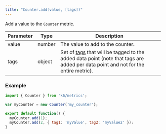 ```yaml
---
title: "Counter.add(value, [tags])"
---
```


Add a value to the `Counter` metric.

| Parameter | Type     | Description                                                                                                                                                                                                                                                                |
| --------- | -------- | -------------------------------------------------------------------------------------------------------------------------------------------------------------------------------------------------------------------------------------------------------------------------- |
| value     | number   | The value to add to the counter.                                                                                                                                                                                                                                           |
| tags      | object   | Set of [tags](/using-k6/tags-and-groups) that will be tagged to the added data point (note that tags are added per data point and not for the entire metric).                                                                                                         |


### Example

<div class="code-group" data-props='{"labels": []}'>

```js
import { Counter } from 'k6/metrics';

var myCounter = new Counter('my_counter');

export default function() {
  myCounter.add(1);
  myCounter.add(2, { tag1: 'myValue', tag2: 'myValue2' });
}
```

</div>
